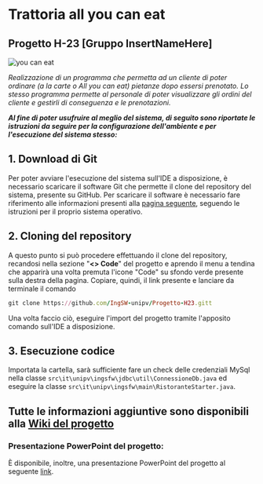 
# Trattoria all you can eat
## Progetto H-23 [Gruppo InsertNameHere]

![you can eat](https://user-images.githubusercontent.com/80647042/222444384-be0d04c9-1b73-4486-bf03-335c2d96f984.png)


_Realizzazione di un programma che permetta ad un cliente di poter ordinare (a la carte o All you can eat) pietanze dopo essersi prenotato.
Lo stesso programma permette al personale di poter visualizzare gli ordini del cliente e gestirli di conseguenza e le prenotazioni._


_**Al fine di poter usufruire al meglio del sistema, di seguito sono riportate le istruzioni da seguire per la configurazione dell'ambiente e per l'esecuzione del sistema stesso:**_

## **1. Download di Git**
Per poter avviare l'esecuzione del sistema sull'IDE a disposizione, è necessario scaricare il software Git che permette il clone del repository del sistema, presente su GitHub. Per scaricare il software è necessario fare riferimento alle informazioni presenti alla [pagina seguente](https://git-scm.com/book/en/v2/Getting-Started-Installing-Git), seguendo le istruzioni per il proprio sistema operativo.

## **2. Cloning del repository**
A questo punto si può procedere effettuando il clone del repository, recandosi nella sezione "**<> Code**" del progetto e aprendo il menu a tendina che apparirà una volta premuta l'icone "Code" su sfondo verde presente sulla destra della pagina. Copiare, quindi, il link presente e lanciare da terminale il comando  
```` ruby
git clone https://github.com/IngSW-unipv/Progetto-H23.gitt  

````
Una volta faccio ciò, eseguire l'import del progetto tramite l'apposito comando sull'IDE a disposizione.
 
## **3. Esecuzione codice**
Importata la cartella, sarà sufficiente fare un check delle credenziali MySql nella classe `src\it\unipv\ingsfw\jdbc\util\ConnessioneDb.java` ed eseguire la classe `src\it\unipv\ingsfw\main\RistoranteStarter.java`.

## Tutte le informazioni aggiuntive sono disponibili alla [Wiki del progetto](https://github.com/IngSW-unipv/Progetto-H23/wiki)
### Presentazione PowerPoint del progetto:
È disponibile, inoltre, una presentazione PowerPoint del progetto al seguente [link](https://github.com/IngSW-unipv/Progetto-H23/files/10870554/Presentazione.H23.pptx).

